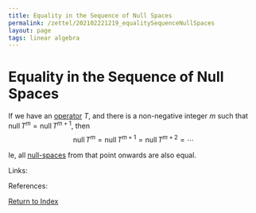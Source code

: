 ```yaml
---
title: Equality in the Sequence of Null Spaces
permalink: /zettel/202102221219_equalitySequenceNullSpaces
layout: page
tags: linear algebra
---
```

# Equality in the Sequence of Null Spaces

If we have an [operator](202102082104_operatorDefinition) $T$, and there is a non-negative integer $m$ such that $\textrm{null} \, T^m = \textrm{null} \, T^{m+1}$, then
$$
\textrm{null} \, T^m = \textrm{null} \, T^{m+1} = \textrm{null} \, T^{m+2} = \cdots
$$

Ie, all [null-spaces](202102071742_nullSpaceDefinition) from that point onwards are also equal.

Links: 

References: 

[Return to Index](index)